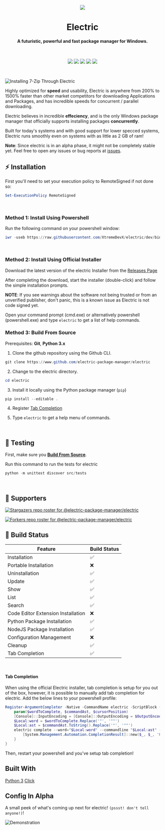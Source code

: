 
<p align="center">
  <img src="https://github.com/electric-package-manager/electric/blob/master/assets/electric-icon-transparent-bg.png" />
</p>

<h1 align="center">Electric</h1>
<h4 align="center">A futuristic, powerful and fast package manager for Windows.</h1>
<br>

<p align="center">
  <img src="https://img.shields.io/github/v/tag/electric-package-manager/electric?color=green&label=electric&sort=semver"> <img src="https://img.shields.io/github/license/electric-package-manager/electric?color=pink"> <img src="https://img.shields.io/tokei/lines/github/electric-package-manager/electric?color=white&label=lines%20of%20code"> <img src="https://img.shields.io/github/languages/top/electric-package-manager/electric?color=%230xfffff"> <img src="https://img.shields.io/github/repo-size/electric-package-manager/electric?color=orange">
</p>
<br>

![Installing 7-Zip Through Electric](https://github.com/electric-package-manager/electric/blob/master/assets/install-animation.gif?raw=true)

Highly optimized for **speed** and usability, Electric is anywhere from 200% to 1500% faster than other market competitors for downloading Applications and Packages, and has incredible speeds for concurrent / parallel downloading.

Electric believes in incredible **effeciency**, and is the only Windows package manager that officially supports installing packages **concurrently**.

Built for today's systems and with good support for lower specced systems, Electric runs smoothly even on systems with as little as 2 GB of ram!

**Note**: Since electric is in an alpha phase, it might not be completely stable yet. Feel free to open any issues or bug reports at [issues](https://github.com/electric-package-manager/electric/issues).
<br>

## :zap: Installation

First you'll need to set your execution policy to RemoteSigned if not done so:
```powershell
Set-ExecutionPolicy RemoteSigned
```
<br>

### Method 1: Install Using Powershell
Run the following command on your powershell window:

```powershell
iwr -useb https://raw.githubusercontent.com/XtremeDevX/electric/dev/bin/electricInstall.ps1 | iex
```
<br>

### Method 2: Install Using Official Installer

Download the latest version of the electric Installer from the [Releases Page](https://github.com/electric-package-manager/electric/releases/latest)

After completing the download, start the installer (double-click) and follow the simple installation prompts.

**NOTE**: If you see warnings about the software not being trusted or from an unverified publisher, don't panic, this is a known issue as Electric is not code signed yet.

Open your command prompt (cmd.exe) or alternatively powershell (powershell.exe) and type `electric` to get a list of help commands.
<br>

### Method 3: Build From Source
Prerequisites: **Git**, **Python 3.x**

1. Clone the github repository using the Github CLI.
```powershell
git clone https://www.github.com/electric-package-manager/electric
```

2. Change to the electric directory.
```powershell
cd electric
```

3. Install it locally using the Python package manager (`pip`)
```powershell
pip install --editable .
```

4. Register [Tab Completion](https://github.com/electric-package-manager/electric#tab-completion)

5. Type `electric` to get a help menu of commands.
<br>

## :test_tube: Testing

First, make sure you [**Build From Source**](https://github.com/electric-package-manager/electric#method-3-build-from-source).

Run this command to run the tests for electric
```powershell
python -m unittest discover src/tests
```
<br>

## :clap: Supporters
[![Stargazers repo roster for @electric-package-manager/electric](https://reporoster.com/stars/electric-package-manager/electric)](https://github.com/electric-package-manager/electric/stargazers)

[![Forkers repo roster for @electric-package-manager/electric](https://reporoster.com/forks/electric-package-manager/electric)](https://github.com/electric-package-manager/electric/network/members)

## :hammer: Build Status
| Feature                            | Build Status   |
|------------------------------------|----------------|
| Installation                       | ✅            |
| Portable Installation              | ❌            |
| Uninstallation                     | ✅            |
| Update                             | ✅            |
| Show                               | ✅            |
| List                               | ✅            |
| Search                             | ✅            |
| Code Editor Extension Installation | ❌            |
| Python Package Installation        | ✅            |
| NodeJS Package Installation        | ✅            |
| Configuration Management           | ❌            |
| Cleanup                            | ✅            |
| Tab Completion                     | ✅            |

<br>

#### Tab Completion
When using the official Electric installer, tab completion is setup for you out of the box, however, it is possible to manually add tab completion for electric.
Add the below lines to your powershell profile:
```powershell
Register-ArgumentCompleter -Native -CommandName electric -ScriptBlock {
    param($wordToComplete, $commandAst, $cursorPosition)
    [Console]::InputEncoding = [Console]::OutputEncoding = $OutputEncoding = [System.Text.Utf8Encoding]::new()
    $Local:word = $wordToComplete.Replace('"', '""')
    $Local:ast = $commandAst.ToString().Replace('"', '""')
    electric complete --word="$Local:word" --commandline "$Local:ast" --position $cursorPosition | ForEach-Object {
        [System.Management.Automation.CompletionResult]::new($_, $_, 'ParameterValue', $_)
    }
}
```
Then, restart your powershell and you've setup tab completion!

## Built With
[Python 3](https://www.python.org/)
[Click](https://click.palletsprojects.com/en/7.x/)


## Config In Alpha
A small peek of what's coming up next for electric! `(pssst! don't tell anyone!)`!

![Demonstration](https://github.com/XtremeDevX/Electric-Windows/blob/dev/assets/config-extension.gif?raw=true)
